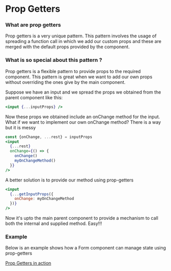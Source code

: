 # Prop Getters

### What are prop getters

Prop getters is a very unique pattern. This pattern involves the usage of spreading a function call in which we add our custom props and these are merged with the default props provided by the component.

### What is so special about this pattern ?

Prop getters is a flexible pattern to provide props to the required component. This pattern is great when we want to add our own props without overriding the ones give by the main component.

Suppose we have an input and we spread the props we obtained from the parent component like this:

```jsx
<input {...inputProps} />
```

Now these props we obtained include an onChange method for the input. What if we want to implement our own onChange method?
There is a way but it is messy

```jsx
const {onChange, ...rest} = inputProps
<input
  {...rest}
  onChange={() => {
    onChange()
    myOnChangeMethod()
  }}
/>
```

A better solution is to provide our method using prop-getters

```jsx
<input
  {...getInputProps({
    onChange: myOnChangeMethod
  })}
/>
```

Now it's upto the main parent component to provide a mechanism to call both the internal and supplied method.
Easy!!!

### Example

Below is an example shows how a Form component can manage state using prop-getters

[Prop Getters in action](https://codesandbox.io/s/2pq87v9r4r)
